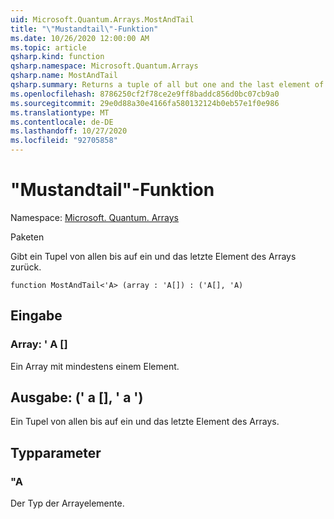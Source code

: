 ```yaml
---
uid: Microsoft.Quantum.Arrays.MostAndTail
title: "\"Mustandtail\"-Funktion"
ms.date: 10/26/2020 12:00:00 AM
ms.topic: article
qsharp.kind: function
qsharp.namespace: Microsoft.Quantum.Arrays
qsharp.name: MostAndTail
qsharp.summary: Returns a tuple of all but one and the last element of the array.
ms.openlocfilehash: 8786250cf2f78ce2e9ff8baddc856d0bc07cb9a0
ms.sourcegitcommit: 29e0d88a30e4166fa580132124b0eb57e1f0e986
ms.translationtype: MT
ms.contentlocale: de-DE
ms.lasthandoff: 10/27/2020
ms.locfileid: "92705858"
---
```

# <a name="mostandtail-function"></a>"Mustandtail"-Funktion

Namespace: [Microsoft. Quantum. Arrays](xref:Microsoft.Quantum.Arrays)

Paketen [](https://nuget.org/packages/)


Gibt ein Tupel von allen bis auf ein und das letzte Element des Arrays zurück.

```qsharp
function MostAndTail<'A> (array : 'A[]) : ('A[], 'A)
```


## <a name="input"></a>Eingabe

### <a name="array--a"></a>Array: ' A []

Ein Array mit mindestens einem Element.



## <a name="output--aa"></a>Ausgabe: (' a [], ' a ')

Ein Tupel von allen bis auf ein und das letzte Element des Arrays.

## <a name="type-parameters"></a>Typparameter

### <a name="a"></a>"A

Der Typ der Arrayelemente.